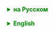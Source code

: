 <details style="margin-top: 16px">
  <summary style="cursor: pointer; color: green;"><b>на Русском</b></summary>

## Java Collections Framework
**Java Collections Framework** (JCF) - это архитектура в Java, которая предоставляет структуры данных и алгоритмы для работы с коллекциями. JCF входит в состав Java Standard Edition и содержит набор интерфейсов и их реализаций, которые облегчают разработку программного обеспечения, работающего с группами объектов.

**Коллекция** в Java (и в программировании в целом) - это объект, который группирует множество элементов в одном контейнере. В Java коллекции используются для хранения, управления, получения  и обработки данных в виде группы объектов.

Коллекции облегчают организацию данных и манипулирование ими, предоставляя структурированный и удобный способ работы с группами объектов.

Все коллекции в Java являются параметризованными, что означает, что они могут работать с элементами любого ссылочного типа данных. Параметризация коллекций позволяет задать конкретный тип данных, с которым будет работать коллекция, что обеспечивает типобезопасность и избавляет от необходимости приведения типов при извлечении элементов из коллекции.

```
List<String> strings = new ArrayList<>();  // коллекция для строк
List<Integer> integers = new LinkedList<>();  // коллекция для целых чисел
```

В этом примере `strings` может содержать только строки, а `integers` - только целые числа. Если попытаться добавить элемент другого типа, то компилятор выдаст ошибку.

Java Collections Framework (JCF) предоставляет несколько видов коллекций, каждый из которых имеет свои особенности:

- **Списки (List)**: упорядоченные коллекции, которые поддерживают дубликаты и обеспечивают доступ к элементам по индексу.
- **Множества (Set)**: неупорядоченные коллекции, не поддерживающие дубликаты.
- **Очереди (Queue)**: коллекции, обеспечивающие упорядоченное хранение элементов в порядке их добавления.
- **Карты (Map)**: коллекции, хранящие данные в виде пар "ключ-значение".

Таким образом, коллекция в Java - это структура данных, которая позволяет группировать объекты и работать с ними как с единой сущностью.

<img src="https://raw.githubusercontent.com/ait-tr/cohort35/main/basic_programming/lesson_45/img/Collection.jpeg" width="800">
![img](https://raw.githubusercontent.com/ait-tr/cohort35/main/basic_programming/lesson_45/img/Collection.jpeg)


### Основные интерфейсы и их реализации в JCF:

#### Интерфейсы:
    - `Collection`: базовый интерфейс для всех коллекций.
    - `List`: интерфейс для упорядоченных коллекций, поддерживающих дубликаты. Реализации: `ArrayList`, `LinkedList`, `Vector`.
    - `Set`: интерфейс для наборов уникальных элементов. Реализации: `HashSet`, `LinkedHashSet`, `TreeSet`.
    - `SortedSet`: интерфейс для сортированных наборов.
    - `Queue`: интерфейс для очередей. Реализации: `LinkedList`, `PriorityQueue`.
    - `Deque`: интерфейс для двусторонних очередей. Реализации: `LinkedList`, `ArrayDeque`.
    - `Map`: интерфейс для коллекций пар "ключ-значение". Реализации: `HashMap`, `LinkedHashMap`, `TreeMap`.
    - `SortedMap`: интерфейс для сортированных карт.

#### Реализации:
    - `ArrayList` - базируется на массиве, обеспечивает быстрый доступ по индексу.
    - `LinkedList` - базируется на двусвязном списке, обеспечивает быстрое добавление/удаление элементов.
    - `Vector` - аналогичен `ArrayList`, но синхронизирован.
    - `HashSet` - обеспечивает быстрый доступ к элементам, порядок следования не гарантирован.
    - `LinkedHashSet` - сохраняет порядок добавления элементов.
    - `TreeSet` - хранит элементы в отсортированном порядке.
    - `PriorityQueue` - организует элементы в порядке приоритета.
    - `ArrayDeque` - быстрое добавление/удаление элементов с обеих сторон очереди.
    - `HashMap` - быстрый доступ к элементам, порядок следования не гарантирован.
    - `LinkedHashMap` - сохраняет порядок добавления элементов.
    - `TreeMap` - хранит элементы в отсортированном порядке.

#### Алгоритмы:
    - JCF предоставляет стандартные алгоритмы для сортировки, поиска и перестановки элементов коллекций.
      Класс `Collections`, который предоставляет статические методы для работы с коллекциями. Эти методы включают алгоритмы сортировки, поиска и перестановки элементов. Вот несколько примеров:


#### Синхронизация и неизменяемость:
    - Для поддержки многопоточных операций в JCF есть синхронизированные обертки для коллекций и методы для создания неизменяемых коллекций.
      Большинство реализаций коллекций в Java Collections Framework не являются потокобезопасными, то есть не гарантируют корректное поведение при использовании из нескольких потоков одновременно. Однако для обеспечения потокобезопасности, в Java есть специальные методы, которые позволяют создавать синхронизированные обертки над коллекциями.

Примеры создания синхронизированных коллекций:

```
List<String> list = Collections.synchronizedList(new ArrayList<String>());
Set<String> set = Collections.synchronizedSet(new HashSet<String>());
Map<String, String> map = Collections.synchronizedMap(new HashMap<String, String>());
```

Что касается неизменяемости, то в Java есть методы, которые позволяют создать неизменяемые (immutable) коллекции. Это означает, что после создания такой коллекции, ее содержимое не может быть изменено. Пример создания неизменяемого списка:

```
List<String> list = Collections.unmodifiableList(new ArrayList<String>(Arrays.asList("a", "b", "c")));
```
Попытка добавить или удалить элемент из неизменяемой коллекции приведет к выбросу исключения `UnsupportedOperationException`.


Выбор конкретной реализации коллекции в JCF зависит от требований к производительности, порядку элементов и других факторов, специфичных для конкретной задачи.


### Итераторы

Итераторы играют ключевую роль в JCF, предоставляя способ обхода элементов коллекции. Интерфейс `Iterator` позволяет проходить по коллекции, не раскрывая её внутреннее представление. Расширенный интерфейс `ListIterator` добавляет возможность итерации в обоих направлениях и возможность модифицировать элементы при обходе.

### Конкурентные коллекции

Для многопоточных приложений важным дополнением к JCF являются конкурентные коллекции, находящиеся в пакете `java.util.concurrent`. Эти коллекции, такие как `ConcurrentHashMap`, `CopyOnWriteArrayList` и `BlockingQueue`, разработаны для использования в многопоточном контексте и помогают избежать проблем с синхронизацией и блокировками.

### Производительность

Выбор конкретной реализации коллекции может зависеть от требований к производительности. Например, `ArrayList` предпочтительнее, если часто нужен быстрый доступ по индексу, а `LinkedList` - если требуется частая вставка и удаление элементов.

### Синхронизация

Несмотря на то, что некоторые старые коллекции, такие как `Vector` и `Stack`, являются синхронизированными, для современных многопоточных приложений рекомендуется использовать конкурентные коллекции из пакета `java.util.concurrent`. Для обычных коллекций также можно использовать обёртки из классов `Collections.synchronizedList`, `Collections.synchronizedSet` и т.д., чтобы добавить базовую синхронизацию.


### Заключение

Java Collections Framework обеспечивает мощные инструменты для работы с данными в коллекциях, способствуя написанию более чистого, эффективного и масштабируемого кода. Благодаря широкому спектру реализаций, JCF может удовлетворить различные потребности в разработке программного обеспечения на Java.


</details>

<details style="margin-top: 16px">
  <summary style="cursor: pointer; color: green;"><b>English</b></summary>

## Java Collections Framework

**Java Collections Framework** (JCF) is an architecture in Java that provides data structures and algorithms for working with collections. JCF is part of the Java Standard Edition and contains a set of interfaces and their implementations that facilitate the development of software that works with groups of objects.

A **collection** in Java (and in programming in general) is an object that groups multiple elements within a single container. In Java, collections are used for storing, managing, retrieving, and processing data in the form of groups of objects.

Collections simplify the organization of data and its manipulation by providing a structured and convenient way to work with groups of objects.

All collections in Java are parameterized, meaning they can work with elements of any reference data type. The parameterization of collections allows specifying the exact data type with which the collection will work, ensuring type safety and eliminating the need for typecasting when retrieving elements from the collection.

```
List<String> strings = new ArrayList<>();  // a collection for strings
List<Integer> integers = new LinkedList<>();  // a collection for integers
```

In this example, `strings` can contain only strings, and `integers` can contain only integers. Attempting to add an element of another type will result in a compiler error.

The Java Collections Framework (JCF) offers several types of collections, each with its own features:

- **Lists (List)**: ordered collections that support duplicates and provide access to elements by index.
- **Sets (Set)**: unordered collections that do not support duplicates.
- **Queues (Queue)**: collections that provide ordered storage of elements as they are added.
- **Maps (Map)**: collections that store data in "key-value" pairs.

Thus, a collection in Java is a data structure that allows grouping objects and working with them as a single entity.

### Main interfaces and their implementations in JCF:

#### Interfaces:
    - `Collection`: the base interface for all collections.
    - `List`: an interface for ordered collections that support duplicates. Implementations: `ArrayList`, `LinkedList`, `Vector`.
    - `Set`: an interface for sets of unique elements. Implementations: `HashSet`, `LinkedHashSet`, `TreeSet`.
    - `SortedSet`: an interface for sorted sets.
    - `Queue`: an interface for queues. Implementations: `LinkedList`, `PriorityQueue`.
    - `Deque`: an interface for double-ended queues. Implementations: `LinkedList`, `ArrayDeque`.
    - `Map`: an interface for collections of "key-value" pairs. Implementations: `HashMap`, `LinkedHashMap`, `TreeMap`.
    - `SortedMap`: an interface for sorted maps.

#### Implementations:
    - `ArrayList` - based on an array, provides fast access by index.
    - `LinkedList` - based on a doubly-linked list, provides fast addition/removal of elements.
    - `Vector` - similar to `ArrayList`, but synchronized.
    - `HashSet` - provides fast access to elements, the order of elements is not guaranteed.
    - `LinkedHashSet` - maintains the order of elements as they were added.
    - `TreeSet` - stores elements in sorted order.
    - `PriorityQueue` - organizes elements in priority order.
    - `ArrayDeque` - allows fast addition/removal of elements from both ends of the queue.
    - `HashMap` - provides fast access to elements, the order of elements is not guaranteed.
    - `LinkedHashMap` - maintains the order of elements as they were added.
    - `TreeMap` - stores elements in sorted order.

#### Algorithms:
- The JCF provides standard algorithms for sorting, searching, and permuting the elements of collections.
  The `Collections` class offers static methods for working with collections. These methods include algorithms for sorting, searching, and permuting elements. Here are some examples:


#### Synchronization and Immutability:
- For supporting multi-threaded operations in JCF, there are synchronized wrappers for collections and methods for creating immutable collections.
  Most of the collection implementations in the Java Collections Framework are not thread-safe, meaning they do not guarantee correct behavior when used concurrently by multiple threads. However, for ensuring thread safety, Java provides special methods that allow creating synchronized wrappers over collections.

Examples of creating synchronized collections:

```
List<String> list = Collections.synchronizedList(new ArrayList<String>());
Set<String> set = Collections.synchronizedSet(new HashSet<String>());
Map<String, String> map = Collections.synchronizedMap(new HashMap<String, String>());
```

As for immutability, Java has methods that allow the creation of immutable collections. This means that once such a collection is created, its contents cannot be changed. An example of creating an immutable list:

```
List<String> list = Collections.unmodifiableList(new ArrayList<String>(Arrays.asList("a", "b", "c")));
```
Attempting to add or remove elements from an immutable collection will throw an `UnsupportedOperationException`.


Choosing a specific JCF collection implementation depends on performance requirements, order of elements, and other factors specific to the task at hand.


### Iterators

Iterators play a key role in JCF, providing a way to traverse the elements of a collection. The `Iterator` interface allows for going through a collection without revealing its internal representation. The extended `ListIterator` interface adds the capability to iterate in both directions and to modify elements during traversal.

### Concurrent Collections

For multi-threaded applications, an important addition to JCF is the concurrent collections found in the `java.util.concurrent` package. These collections, such as `ConcurrentHashMap`, `CopyOnWriteArrayList`, and `BlockingQueue`, are designed for use in a multi-threaded context and help avoid synchronization issues and locking problems.

### Performance

The choice of a particular collection implementation may depend on performance requirements. For instance, `ArrayList` is preferable if fast index-based access is frequently needed, whereas `LinkedList` is better for frequent insertions and deletions.

### Synchronization

Even though some older collections like `Vector` and `Stack` are synchronized, for modern multi-threaded applications, it is recommended to use concurrent collections from the `java.util.concurrent` package. For regular collections, wrappers from `Collections.synchronizedList`, `Collections.synchronizedSet`, etc., can also be used to add basic synchronization.


### Conclusion

The Java Collections Framework provides powerful tools for working with data in collections, contributing to writing cleaner, more efficient, and scalable code. Thanks to a wide range of implementations, the JCF can satisfy various needs in software development with Java.


</details>